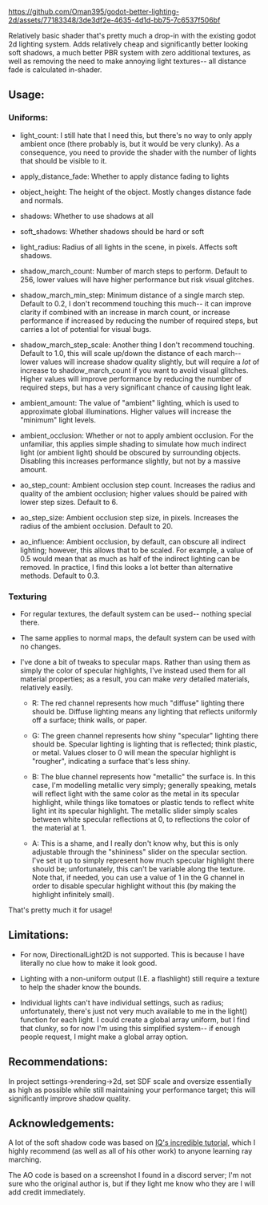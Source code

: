 

https://github.com/Oman395/godot-better-lighting-2d/assets/77183348/3de3df2e-4635-4d1d-bb75-7c6537f506bf


Relatively basic shader that's pretty much a drop-in with the existing godot 2d lighting system. Adds relatively cheap and significantly better looking soft shadows, a much better PBR system with zero additional textures, as well as removing the need to make annoying light textures-- all distance fade is calculated in-shader.

## Usage:

### Uniforms:

- light_count: I still hate that I need this, but there's no way to only apply ambient once (there probably is, but it would be very clunky). As a consequence, you need to provide the shader with the number of lights that should be visible to it.

- apply_distance_fade: Whether to apply distance fading to lights

- object_height: The height of the object. Mostly changes distance fade and normals.

- shadows: Whether to use shadows at all

- soft_shadows: Whether shadows should be hard or soft

- light_radius: Radius of all lights in the scene, in pixels. Affects soft shadows.

- shadow_march_count: Number of march steps to perform. Default to 256, lower values will have higher performance but risk visual glitches.

- shadow_march_min_step: Minimum distance of a single march step. Default to 0.2, I don't recommend touching this much-- it can improve clarity if combined with an increase in march count, or increase performance if increased by reducing the number of required steps, but carries a lot of potential for visual bugs.

- shadow_march_step_scale: Another thing I don't recommend touching. Default to 1.0, this will scale up/down the distance of each march-- lower values will increase shadow quality slightly, but will require a *lot* of increase to shadow_march_count if you want to avoid visual glitches. Higher values will improve performance by reducing the number of required steps, but has a very significant chance of causing light leak.

- ambient_amount: The value of "ambient" lighting, which is used to approximate global illuminations. Higher values will increase the "minimum" light levels.

- ambient_occlusion: Whether or not to apply ambient occlusion. For the unfamiliar, this applies simple shading to simulate how much indirect light (or ambient light) should be obscured by surrounding objects. Disabling this increases performance slightly, but not by a massive amount.

- ao_step_count: Ambient occlusion step count. Increases the radius and quality of the ambient occlusion; higher values should be paired with lower step sizes. Default to 6.

- ao_step_size: Ambient occlusion step size, in pixels. Increases the radius of the ambient occlusion. Default to 20.

- ao_influence: Ambient occlusion, by default, can obscure all indirect lighting; however, this allows that to be scaled. For example, a value of 0.5 would mean that as much as half of the indirect lighting can be removed. In practice, I find this looks a lot better than alternative methods. Default to 0.3.

### Texturing

- For regular textures, the default system can be used-- nothing special there.

- The same applies to normal maps, the default system can be used with no changes.

- I've done a bit of tweaks to specular maps. Rather than using them as simply the color of specular highlights, I've instead used them for all material properties; as a result, you can make *very* detailed materials, relatively easily.

  - R: The red channel represents how much "diffuse" lighting there should be. Diffuse lighting means any lighting that reflects uniformly off a surface; think walls, or paper.

  - G: The green channel represents how shiny "specular" lighting there should be. Specular lighting is lighting that is reflected; think plastic, or metal. Values closer to 0 will mean the specular highlight is "rougher", indicating a surface that's less shiny.

  - B: The blue channel represents how "metallic" the surface is. In this case, I'm modelling metallic very simply; generally speaking, metals will reflect light with the same color as the metal in its specular highlight, while things like tomatoes or plastic tends to reflect white light int its specular highlight. The metallic slider simply scales between white specular reflections at 0, to reflections the color of the material at 1.

  - A: This is a shame, and I really don't know why, but this is only adjustable through the "shininess" slider on the specular section. I've set it up to simply represent how much specular highlight there should be; unfortunately, this can't be variable along the texture. Note that, if needed, you can use a value of 1 in the G channel in order to disable specular highlight without this (by making the highlight infinitely small).

That's pretty much it for usage!

## Limitations:

- For now, DirectionalLight2D is not supported. This is because I have literally no clue how to make it look good.

- Lighting with a non-uniform output (I.E. a flashlight) still require a texture to help the shader know the bounds.

- Individual lights can't have individual settings, such as radius; unfortunately, there's just not very much available to me in the light() function for each light. I could create a global array uniform, but I find that clunky, so for now I'm using this simplified system-- if enough people request, I might make a global array option.

## Recommendations:
In project settings->rendering->2d, set SDF scale and oversize essentially as high as possible while still maintaining your performance target; this will significantly improve shadow quality.

## Acknowledgements:

A lot of the soft shadow code was based on [IQ's incredible tutorial](https://iquilezles.org/articles/rmshadows/), which I highly recommend (as well as all of his other work) to anyone learning ray marching.

The AO code is based on a screenshot I found in a discord server; I'm not sure who the original author is, but if they light me know who they are I will add credit immediately.
